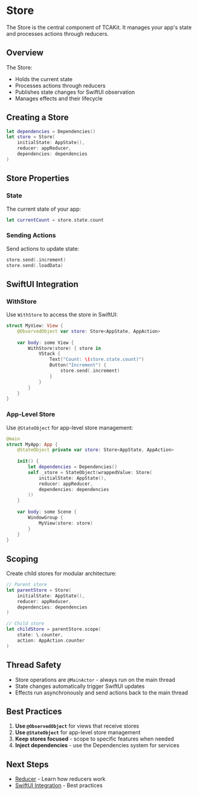 # Store

The Store is the central component of TCAKit. It manages your app's state and processes actions through reducers.

## Overview

The Store:
- Holds the current state
- Processes actions through reducers
- Publishes state changes for SwiftUI observation
- Manages effects and their lifecycle

## Creating a Store

```swift
let dependencies = Dependencies()
let store = Store(
    initialState: AppState(),
    reducer: appReducer,
    dependencies: dependencies
)
```

## Store Properties

### State
The current state of your app:

```swift
let currentCount = store.state.count
```

### Sending Actions
Send actions to update state:

```swift
store.send(.increment)
store.send(.loadData)
```

## SwiftUI Integration

### WithStore
Use `WithStore` to access the store in SwiftUI:

```swift
struct MyView: View {
    @ObservedObject var store: Store<AppState, AppAction>
    
    var body: some View {
        WithStore(store) { store in
            VStack {
                Text("Count: \(store.state.count)")
                Button("Increment") {
                    store.send(.increment)
                }
            }
        }
    }
}
```

### App-Level Store
Use `@StateObject` for app-level store management:

```swift
@main
struct MyApp: App {
    @StateObject private var store: Store<AppState, AppAction>
    
    init() {
        let dependencies = Dependencies()
        self._store = StateObject(wrappedValue: Store(
            initialState: AppState(),
            reducer: appReducer,
            dependencies: dependencies
        ))
    }
    
    var body: some Scene {
        WindowGroup {
            MyView(store: store)
        }
    }
}
```

## Scoping

Create child stores for modular architecture:

```swift
// Parent store
let parentStore = Store(
    initialState: AppState(),
    reducer: appReducer,
    dependencies: dependencies
)

// Child store
let childStore = parentStore.scope(
    state: \.counter,
    action: AppAction.counter
)
```

## Thread Safety

- Store operations are `@MainActor` - always run on the main thread
- State changes automatically trigger SwiftUI updates
- Effects run asynchronously and send actions back to the main thread

## Best Practices

1. **Use `@ObservedObject`** for views that receive stores
2. **Use `@StateObject`** for app-level store management
3. **Keep stores focused** - scope to specific features when needed
4. **Inject dependencies** - use the Dependencies system for services

## Next Steps

- [Reducer](reducer.md) - Learn how reducers work
- [SwiftUI Integration](swiftui-integration.md) - Best practices
